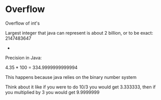 # Overflow

Overflow of int's

Largest integer that java can represent is about 2 billion, or to be exact: 2147483647

-

Precision in Java:

4.35 * 100 = 334.9999999999994

This happens because java relies on the binary number system

Think about it like if you were to do 10/3 you would get 3.333333, then if you multiplied by 3 you would get 9.9999999
